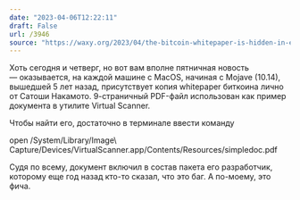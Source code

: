 ```yaml
---
date: "2023-04-06T12:22:11"
draft: False
url: /3946
source: "https://waxy.org/2023/04/the-bitcoin-whitepaper-is-hidden-in-every-modern-copy-of-macos/"
---
```


Хоть сегодня и четверг, но вот вам вполне пятничная новость — оказывается, на каждой машине с MacOS, начиная с Mojave (10.14), вышедшей 5 лет назад, присутствует копия whitepaper биткоина лично от Сатоши Накамото. 9-страничный PDF-файл использован как пример документа в утилите Virtual Scanner.

Чтобы найти его, достаточно в терминале ввести команду 

open /System/Library/Image\ Capture/Devices/VirtualScanner.app/Contents/Resources/simpledoc.pdf

Судя по всему, документ включил в состав пакета его разработчик, которому еще год назад кто-то сказал, что это баг. А по-моему, это фича.
